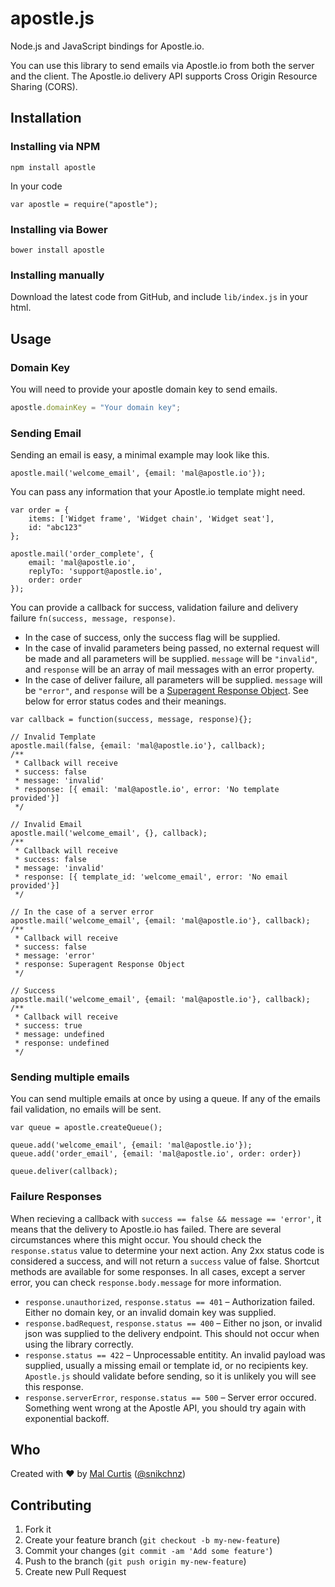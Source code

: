 # apostle.js


Node.js and JavaScript bindings for Apostle.io.

You can use this library to send emails via Apostle.io from both the server and the client. The Apostle.io delivery API supports Cross Origin Resource Sharing (CORS).

## Installation

### Installing via NPM

```
npm install apostle
```

In your code

```
var apostle = require("apostle");
```

### Installing via Bower

```
bower install apostle
```

### Installing manually

Download the latest code from GitHub, and include `lib/index.js` in your html.


## Usage

### Domain Key

You will need to provide your apostle domain key to send emails.

```js
apostle.domainKey = "Your domain key";
```

### Sending Email

Sending an email is easy, a minimal example may look like this.

```
apostle.mail('welcome_email', {email: 'mal@apostle.io'});
```

You can pass any information that your Apostle.io template might need.


```
var order = {
	items: ['Widget frame', 'Widget chain', 'Widget seat'],
	id: "abc123"
};

apostle.mail('order_complete', {
	email: 'mal@apostle.io',
	replyTo: 'support@apostle.io',
	order: order
});
```

You can provide a callback for success, validation failure and delivery failure `fn(success, message, response)`.

* In the case of success, only the success flag will be supplied.
* In the case of invalid parameters being passed, no external request will be made and all parameters will be supplied. `message` will be `"invalid"`, and `response` will be an array of mail messages with an error property.
* In the case of deliver failure, all parameters will be supplied. `message` will be `"error"`, and `response`  will be a [Superagent Response Object](http://visionmedia.github.io/superagent/#response-properties). See below for error status codes and their meanings.


```
var callback = function(success, message, response){};

// Invalid Template
apostle.mail(false, {email: 'mal@apostle.io'}, callback);
/**
 * Callback will receive
 * success: false
 * message: 'invalid'
 * response: [{ email: 'mal@apostle.io', error: 'No template provided'}]
 */
 
// Invalid Email
apostle.mail('welcome_email', {}, callback);
/**
 * Callback will receive
 * success: false
 * message: 'invalid'
 * response: [{ template_id: 'welcome_email', error: 'No email provided'}]
 */

// In the case of a server error
apostle.mail('welcome_email', {email: 'mal@apostle.io'}, callback);
/**
 * Callback will receive
 * success: false
 * message: 'error'
 * response: Superagent Response Object
 */
 
// Success
apostle.mail('welcome_email', {email: 'mal@apostle.io'}, callback);
/**
 * Callback will receive
 * success: true
 * message: undefined
 * response: undefined
 */

```

### Sending multiple emails

You can send multiple emails at once by using a queue. If any of the emails fail validation, no emails will be sent.

```
var queue = apostle.createQueue();

queue.add('welcome_email', {email: 'mal@apostle.io'});
queue.add('order_email', {email: 'mal@apostle.io', order: order})

queue.deliver(callback);
```

### Failure Responses

When recieving a callback with `success == false && message == 'error'`, it means that the delivery to Apostle.io has failed. There are several circumstances where this might occur. You should check the `response.status` value to determine your next action. Any 2xx status code is considered a success, and will not return a `success` value of false. Shortcut methods are available for some responses. In all cases, except a server error,  you can check `response.body.message` for more information.

* `response.unauthorized`, `response.status == 401` – Authorization failed. Either no domain key, or an invalid domain key was supplied.
* `response.badRequest`, `response.status == 400` – Either no json, or invalid json was supplied to the delivery endpoint. This should not occur when using the library correctly.
* `response.status == 422` – Unprocessable entitity. An invalid payload was supplied, usually a missing email or template id, or no recipients key. `Apostle.js` should validate before sending, so it is unlikely you will see this response.
* `response.serverError`, `response.status == 500` – Server error occured. Something went wrong at the Apostle API, you should try again with exponential backoff.


## Who
Created with ♥ by [Mal Curtis](http://github.com/snikch) ([@snikchnz](http://twitter.com/snikchnz))


## Contributing

1. Fork it
2. Create your feature branch (`git checkout -b my-new-feature`)
3. Commit your changes (`git commit -am 'Add some feature'`)
4. Push to the branch (`git push origin my-new-feature`)
5. Create new Pull Request







